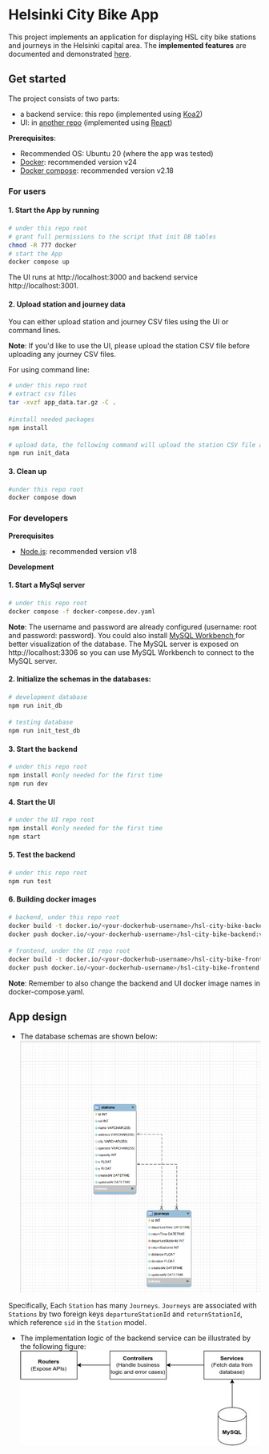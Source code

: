 # Helsinki City Bike App
This project implements an application for displaying HSL city bike stations and journeys in the Helsinki capital area. The **implemented features** are documented and demonstrated [here](./docs/features.md).

## Get started 
The project consists of two parts: 
* a backend service: this repo (implemented using [Koa2](https://koajs.com/))
* UI: in [another repo](https://github.com/yumoL/helsinki_city_bike_app_frontend) (implemented using [React](https://react.dev/))

**Prerequisites**: 
- Recommended OS: Ubuntu 20 (where the app was tested)
- [Docker](https://docs.docker.com/get-docker/): recommended version v24
- [Docker compose](https://docs.docker.com/compose/): recommended version v2.18

### For users
#### 1. Start the App by running
```bash
# under this repo root
# grant full permissions to the script that init DB tables
chmod -R 777 docker
# start the App
docker compose up
```
The UI runs at http://localhost:3000 and backend service http://localhost:3001. 

#### 2. Upload station and journey data
You can either upload station and journey CSV files using the UI or command lines.

**Note**: If you'd like to use the UI, please upload the station CSV file before uploading any journey CSV files.

For using command line:
```bash
# under this repo root
# extract csv files
tar -xvzf app_data.tar.gz -C .

#install needed packages
npm install

# upload data, the following command will upload the station CSV file and the journey CSV files of May and June
npm run init_data
```

#### 3. Clean up
```bash
#under this repo root
docker compose down
```
### For developers
**Prerequisites**
* [Node.js](https://nodejs.org/en): recommended version v18

**Development**
#### 1. Start a MySql server
```bash
# under this repo root
docker compose -f docker-compose.dev.yaml
```
**Note**: The username and password are already configured (username: root and password: password). You could also install [MySQL Workbench ](https://www.mysql.com/products/workbench/) for better visualization of the database. The MySQL server is exposed on http://localhost:3306 so you can use MySQL Workbench to connect to the MySQL server. 

#### 2. Initialize the schemas in the databases:
```bash
# development database
npm run init_db

# testing database
npm run init_test_db
```
#### 3. Start the backend
```bash
# under this repo root
npm install #only needed for the first time
npm run dev
```
#### 4. Start the UI
```bash
# under the UI repo root
npm install #only needed for the first time
npm start
```
#### 5. Test the backend
```bash
# under this repo root
npm run test
```
#### 6. Building docker images
```bash
# backend, under this repo root
docker build -t docker.io/<your-dockerhub-username>/hsl-city-bike-backend:v1 .
docker push docker.io/<your-dockerhub-username>/hsl-city-bike-backend:v1

# frontend, under the UI repo root
docker build -t docker.io/<your-dockerhub-username>/hsl-city-bike-frontend:v1 .
docker push docker.io/<your-dockerhub-username>/hsl-city-bike-frontend:v1
```
**Note**: Remember to also change the backend and UI docker image names in docker-compose.yaml. 

## App design
* The database schemas are shown below:
![](./docs/images/schemas.png)

Specifically, Each `Station` has many `Journeys`. `Journeys` are associated with `Stations` by two foreign keys `departureStationId` and `returnStationId`, which reference `sid` in the `Station` model. 
* The implementation logic of the backend service can be illustrated by the following figure: 
![](./docs/images/backend-logic.jpg)
